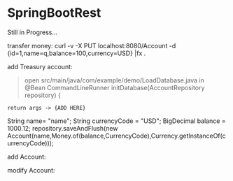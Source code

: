 # SpringBootRest

Still in Progress...

transfer money:
curl -v  -X PUT  localhost:8080/Account -d {id=1,name=q,balance=100,currency=USD}  |fx .

add Treasury account:
>open src/main/java/com/example/demo/LoadDatabase.java
>in  
@Bean
  CommandLineRunner initDatabase(AccountRepository repository) {

    return args -> {ADD HERE}
String name= "name";
String currencyCode = "USD";
BigDecimal balance = 1000.12;
repository.saveAndFlush(new Account(name,Money.of(balance,CurrencyCode),Currency.getInstanceOf(currencyCode)));

add Account:
>

modify Account:
>

    

